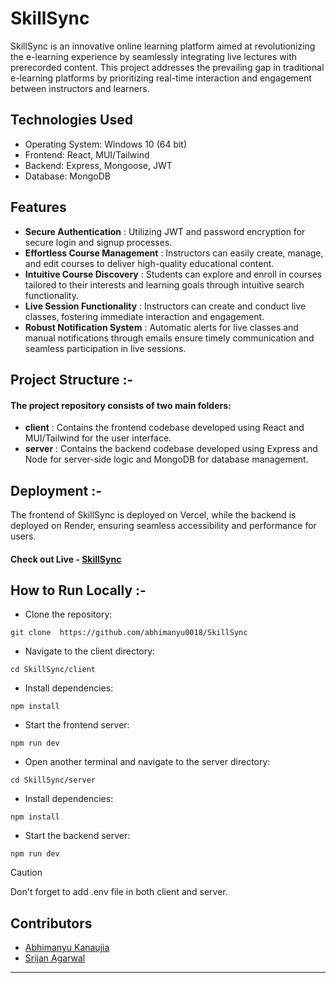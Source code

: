 # SkillSync
SkillSync is an innovative online learning platform aimed at revolutionizing the e-learning experience by seamlessly integrating live lectures with prerecorded content.
This project addresses the prevailing gap in traditional e-learning platforms by prioritizing real-time interaction and engagement between instructors and learners.


## Technologies Used
- Operating System: Windows 10 (64 bit)
- Frontend: React, MUI/Tailwind
- Backend: Express, Mongoose, JWT
- Database: MongoDB

## Features
- **Secure Authentication** : Utilizing JWT and password encryption for secure login and signup processes.
- **Effortless Course Management** : Instructors can easily create, manage, and edit courses to deliver high-quality educational content.
- **Intuitive Course Discovery** : Students can explore and enroll in courses tailored to their interests and learning goals through intuitive search functionality.
- **Live Session Functionality** : Instructors can create and conduct live classes, fostering immediate interaction and engagement.
- **Robust Notification System** : Automatic alerts for live classes and manual notifications through emails ensure timely communication and seamless participation in live sessions.


## Project Structure :-
#### The project repository consists of two main folders:

- **client** : Contains the frontend codebase developed using React and MUI/Tailwind for the user interface.
- **server** : Contains the backend codebase developed using Express and Node for server-side logic and MongoDB for database management.

## Deployment :-
The frontend of SkillSync is deployed on Vercel, while the backend is deployed on Render, ensuring seamless accessibility and performance for users.

#### Check out Live - [SkillSync](https://skill-sync-kappa.vercel.app/)

## How to Run Locally :-
- Clone the repository: 
``` 
git clone  https://github.com/abhimanyu0018/SkillSync
```
- Navigate to the client directory: 
```
cd SkillSync/client
```
- Install dependencies: 
```
npm install
```
- Start the frontend server: 
```
npm run dev 
```
- Open another terminal and navigate to the server directory: 
```
cd SkillSync/server
```
- Install dependencies: 
```
npm install
```
- Start the backend server: 
```
npm run dev
```
> [!CAUTION]
> Don't forget to add .env file in both client and server.

## Contributors
- [Abhimanyu Kanaujia](https://github.com/abhimanyu0018)
- [Srijan Agarwal](https://github.com/Srijan8899)
  
---
